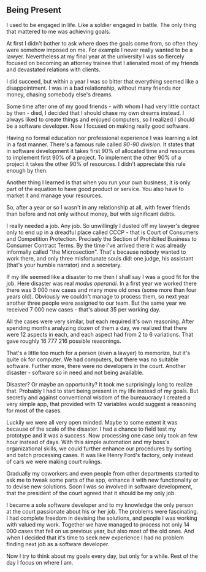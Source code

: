 Being Present
-------------

I used to be engaged in life. Like a soldier engaged in battle. The only thing that mattered to me was achieving goals.

At first I didn't bother to ask where does the goals come from, so often they were somehow imposed on me. For example I never really wanted to be a lawyer. Nevertheless at my final year at the university I was so fiercely focused on becoming an attorney trainee that I alienated most of my friends and devastated relations with clients.

I did succeed, but within a year I was so bitter that everything seemed like a disappointment. I was in a bad relationship, without many friends nor money, chasing somebody else's dreams.

Some time after one of my good friends - with whom I had very little contact by then - died, I decided that I should chase my own dreams instead. I always liked to create things and enjoyed computers, so I realized I should be a software developer. Now I focused on making really good software.

Having no formal education nor professional experience I was learning a lot in a fast manner. There's a famous rule called *90-90 division*. It states that in software development it takes first 90% of allocated time and resources to implement first 90% of a project. To implement the other 90% of a project it takes the other 90% of resources. I didn't appreciate this rule enough by then.

Another thing I learned is that when you run your own business, it is only part of the equation to have good product or service. You also have to market it and manage your resources.

So, after a year or so I wasn't in any relationship at all, with fewer friends than before and not only without money, but with significant debts.

I really needed a job. Any job. So unwillingly I dusted off my lawyer's degree only to end up in a dreadful place called CCCP - that is Court of Consumers and Competition Protection. Precisely the Section of Prohibited Business to Consumer Contract Terms. By the time I've arrived there it was already informally called "the Microsection". That's because nobody wanted to work there, and only three misfortunate souls did: one judge, his assistant (that's your humble narrator) and a secretary.

If my life seemed like a disaster to me then I shall say I was a good fit for the job. Here disaster was real *modus operandi*. In a first year we worked there there was 3 000 new cases and many more old ones (some more than four years old). Obviously we couldn't manage to process them, so next year another three people were assigned to our team. But the same year we received 7 000 new cases - that's about 35 per working day.

All the cases were very similar, but each required it's own reasoning. After spending months analyzing dozen of them a day, we realized that there were 12 aspects in each, and each aspect had from 2 to 6 variations. That gave roughly 16 777 216 possible reasonings.

That's a little too much for a person (even a lawyer) to memorize, but it's quite ok for computer. We had computers, but there was no suitable software. Further more, there were no developers in the court. Another disaster - software so in need and not being available.

Disaster? Or maybe an opportunity? It took me surprisingly long to realize that. Probably I had to start being present in my life instead of my goals. But secretly and against conventional wisdom of the bureaucracy I created a very simple app, that provided with 12 variables would suggest a reasoning for most of the cases.

Luckily we were all very open minded. Maybe to some extent it was because of the scale of the disaster. I had a chance to field test my prototype and it was a success. Now processing one case only took an few hour instead of days. With this simple automation and my boss's organizational skills, we could further enhance our procedures by sorting and batch processing cases. It was like Henry Ford's factory, only instead of cars we were making court rulings.

Gradually my coworkers and even people from other departments started to ask me to tweak some parts of the app, enhance it with new functionality or to devise new solutions. Soon I was so involved in software development, that the president of the court agreed that it should be my only job.

I became a sole software developer and to my knowledge the only person at the court passionate about his or her job. The problems were fascinating. I had complete freedom in devising the solutions, and people I was working with valued my work. Together we have managed to process not only 14 000 cases that fell on us previous year, but also most of the old ones. And when I decided that it's time to seek new experience I had no problem finding next job as a software developer.

Now I try to think about my goals every day, but only for a while. Rest of the day I focus on where I am.

